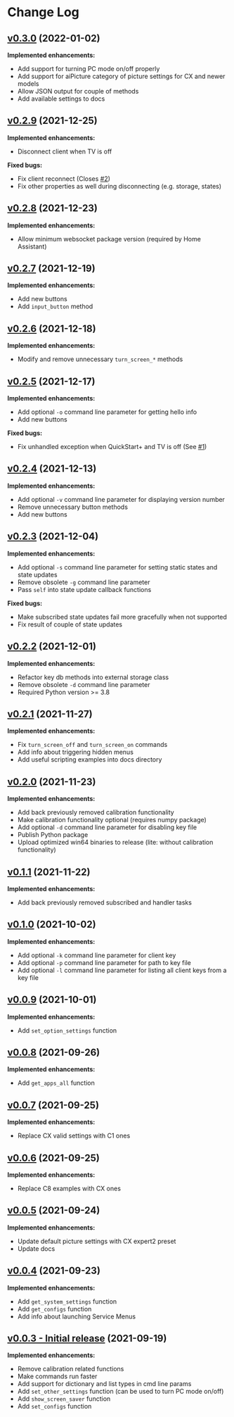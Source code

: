 # Change Log

## [v0.3.0](https://github.com/chros73/bscpylgtv/tree/v0.3.0) (2022-01-02)
**Implemented enhancements:**

- Add support for turning PC mode on/off properly
- Add support for aiPicture category of picture settings for CX and newer models
- Allow JSON output for couple of methods
- Add available settings to docs

## [v0.2.9](https://github.com/chros73/bscpylgtv/tree/v0.2.9) (2021-12-25)
**Implemented enhancements:**

- Disconnect client when TV is off

**Fixed bugs:**

- Fix client reconnect (Closes [#2](https://github.com/chros73/bscpylgtv/pull/2))
- Fix other properties as well during disconnecting (e.g. storage, states)

## [v0.2.8](https://github.com/chros73/bscpylgtv/tree/v0.2.8) (2021-12-23)
**Implemented enhancements:**

- Allow minimum websocket package version (required by Home Assistant)

## [v0.2.7](https://github.com/chros73/bscpylgtv/tree/v0.2.7) (2021-12-19)
**Implemented enhancements:**

- Add new buttons
- Add `input_button` method

## [v0.2.6](https://github.com/chros73/bscpylgtv/tree/v0.2.6) (2021-12-18)
**Implemented enhancements:**

- Modify and remove unnecessary `turn_screen_*` methods

## [v0.2.5](https://github.com/chros73/bscpylgtv/tree/v0.2.5) (2021-12-17)
**Implemented enhancements:**

- Add optional `-o` command line parameter for getting hello info
- Add new buttons

**Fixed bugs:**

- Fix unhandled exception when QuickStart+ and TV is off (See [#1](https://github.com/chros73/bscpylgtv/pull/1))

## [v0.2.4](https://github.com/chros73/bscpylgtv/tree/v0.2.4) (2021-12-13)
**Implemented enhancements:**

- Add optional `-v` command line parameter for displaying version number
- Remove unnecessary button methods
- Add new buttons

## [v0.2.3](https://github.com/chros73/bscpylgtv/tree/v0.2.3) (2021-12-04)
**Implemented enhancements:**

- Add optional `-s` command line parameter for setting static states and state updates
- Remove obsolete `-g` command line parameter
- Pass `self` into state update callback functions

**Fixed bugs:**

- Make subscribed state updates fail more gracefully when not supported
- Fix result of couple of state updates

## [v0.2.2](https://github.com/chros73/bscpylgtv/tree/v0.2.2) (2021-12-01)
**Implemented enhancements:**

- Refactor key db methods into external storage class
- Remove obsolete `-d` command line parameter
- Required Python version >= 3.8

## [v0.2.1](https://github.com/chros73/bscpylgtv/tree/v0.2.1) (2021-11-27)
**Implemented enhancements:**

- Fix `turn_screen_off` and  `turn_screen_on` commands
- Add info about triggering hidden menus
- Add useful scripting examples into docs directory

## [v0.2.0](https://github.com/chros73/bscpylgtv/tree/v0.2.0) (2021-11-23)
**Implemented enhancements:**

- Add back previously removed calibration functionality
- Make calibration functionality optional (requires numpy package)
- Add optional `-d` command line parameter for disabling key file
- Publish Python package
- Upload optimized win64 binaries to release (lite: without calibration functionality)

## [v0.1.1](https://github.com/chros73/bscpylgtv/tree/v0.1.1) (2021-11-22)
**Implemented enhancements:**

- Add back previously removed subscribed and handler tasks

## [v0.1.0](https://github.com/chros73/bscpylgtv/tree/v0.1.0) (2021-10-02)
**Implemented enhancements:**

- Add optional `-k` command line parameter for client key
- Add optional `-p` command line parameter for path to key file
- Add optional `-l` command line parameter for listing all client keys from a key file

## [v0.0.9](https://github.com/chros73/bscpylgtv/tree/v0.0.9) (2021-10-01)
**Implemented enhancements:**

- Add `set_option_settings` function

## [v0.0.8](https://github.com/chros73/bscpylgtv/tree/v0.0.8) (2021-09-26)
**Implemented enhancements:**

- Add `get_apps_all` function

## [v0.0.7](https://github.com/chros73/bscpylgtv/tree/v0.0.7) (2021-09-25)
**Implemented enhancements:**

- Replace CX valid settings with C1 ones

## [v0.0.6](https://github.com/chros73/bscpylgtv/tree/v0.0.6) (2021-09-25)
**Implemented enhancements:**

- Replace C8 examples with CX ones

## [v0.0.5](https://github.com/chros73/bscpylgtv/tree/v0.0.5) (2021-09-24)
**Implemented enhancements:**

- Update default picture settings with CX expert2 preset
- Update docs

## [v0.0.4](https://github.com/chros73/bscpylgtv/tree/v0.0.4) (2021-09-23)
**Implemented enhancements:**

- Add `get_system_settings` function
- Add `get_configs` function
- Add info about launching Service Menus

## [v0.0.3 - Initial release](https://github.com/chros73/bscpylgtv/tree/v0.0.3) (2021-09-19)
**Implemented enhancements:**

- Remove calibration related functions
- Make commands run faster
- Add support for dictionary and list types in cmd line params
- Add `set_other_settings` function (can be used to turn PC mode on/off)
- Add `show_screen_saver` function
- Add `set_configs` function

